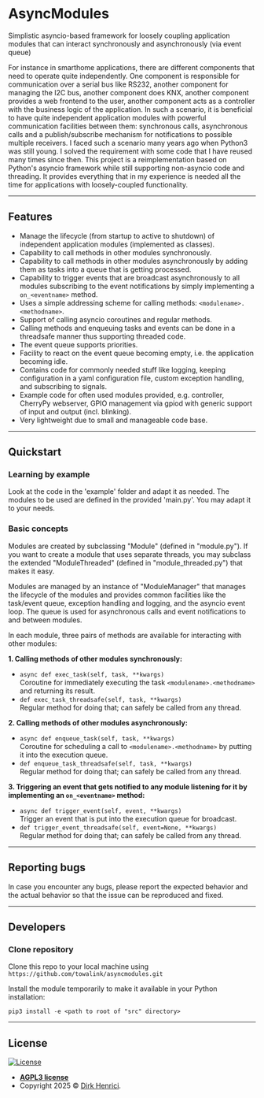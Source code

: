 # AsyncModules

Simplistic asyncio-based framework for loosely coupling application modules that can interact synchronously and asynchronously (via event queue) 

For instance in smarthome applications, there are different components that need to operate quite independently. One component is responsible for communication over a serial bus like RS232, another component for managing the I2C bus, another component does KNX, another component provides a web frontend to the user, another component acts as a controller with the business logic of the application. In such a scenario, it is beneficial to have quite independent application modules with powerful communication facilities between them: synchronous calls, asynchronous calls and a publish/subscribe mechanism for notifications to possible multiple receivers. I faced such a scenario many years ago when Python3 was still young. I solved the requirement with some code that I have reused many times since then. This project is a reimplementation based on Python's asyncio framework while still supporting non-asyncio code and threading. It provides everything that in my experience is needed all the time for applications with loosely-coupled functionality.

---

## Features

- Manage the lifecycle (from startup to active to shutdown) of independent application modules (implemented as classes).
- Capability to call methods in other modules synchronously.
- Capability to call methods in other modules asynchronously by adding them as tasks into a queue that is getting processed.
- Capability to trigger events that are broadcast asynchronously to all modules subscribing to the event notifications by simply implementing a `on_<eventname>` method.
- Uses a simple addressing scheme for calling methods: `<modulename>.<methodname>`.
- Support of calling asyncio coroutines and regular methods.
- Calling methods and enqueuing tasks and events can be done in a threadsafe manner thus supporting threaded code.
- The event queue supports priorities.
- Facility to react on the event queue becoming empty, i.e. the application becoming idle.
- Contains code for commonly needed stuff like logging, keeping configuration in a yaml configuration file, custom exception handling, and subscribing to signals.
- Example code for often used modules provided, e.g. controller, CherryPy webserver, GPIO management via gpiod with generic support of input and output (incl. blinking).
- Very lightweight due to small and manageable code base.

<!--
---

## Installation

Install using PyPi:

```shell
pip3 install asyncmodules
```

### Package for Debian Linux

Download the provided Debian package (in the desired version) and install it:

```shell
dpkg -i python3-asyncmodules_0.1.0-1_all.deb
```

### Package for Alpine Linux

You may install the Alpine package (https://pkgs.alpinelinux.org/packages?name=py3-asyncmodules) from Alpine's testing repository:

```shell
apk add asyncmodules@testing
```

Note that a line like `@testing https://dl-cdn.alpinelinux.org/alpine/edge/testing` needs to be present in `/etc/apk/repositories` to make the testing repository available.
-->

---

## Quickstart

### Learning by example

Look at the code in the 'example' folder and adapt it as needed. The modules to be used are defined in the provided 'main.py'. You may adapt it to your needs.

### Basic concepts

Modules are created by subclassing "Module" (defined in "module.py"). If you want to create a module that uses separate threads, you may subclass the extended "ModuleThreaded" (defined in "module_threaded.py") that makes it easy.

Modules are managed by an instance of "ModuleManager" that manages the lifecycle of the modules and provides common facilities like the task/event queue, exception handling and logging, and the asyncio event loop. The queue is used for asynchronous calls and event notifications to and between modules.

In each module, three pairs of methods are available for interacting with other modules:

**1. Calling methods of other modules synchronously:**
  - `async def exec_task(self, task, **kwargs)`  
    Coroutine for immediately executing the task `<modulename>.<methodname>` and returning its result.
  - `def exec_task_threadsafe(self, task, **kwargs)`  
    Regular method for doing that; can safely be called from any thread.

**2. Calling methods of other modules asynchronously:**
  - `async def enqueue_task(self, task, **kwargs)`  
    Coroutine for scheduling a call to `<modulename>.<methodname>` by putting it into the execution queue.
  - `def enqueue_task_threadsafe(self, task, **kwargs)`  
    Regular method for doing that; can safely be called from any thread.

**3. Triggering an event that gets notified to any module listening for it by implementing an `on_<eventname>` method:**
  - `async def trigger_event(self, event, **kwargs)`  
    Trigger an event that is put into the execution queue for broadcast.
  - `def trigger_event_threadsafe(self, event=None, **kwargs)`  
    Regular method for doing that; can safely be called from any thread.

---

## Reporting bugs

In case you encounter any bugs, please report the expected behavior and the actual behavior so that the issue can be reproduced and fixed.

---

## Developers

### Clone repository

Clone this repo to your local machine using `https://github.com/towalink/asyncmodules.git`

Install the module temporarily to make it available in your Python installation:
```shell
pip3 install -e <path to root of "src" directory>
```

---

## License

[![License](http://img.shields.io/:license-agpl3-blue.svg?style=flat-square)](https://opensource.org/licenses/AGPL-3.0)

- **[AGPL3 license](https://opensource.org/licenses/AGPL-3.0)**
- Copyright 2025 © <a href="https://github.com/towalink/asyncmodules" target="_blank">Dirk Henrici</a>.
